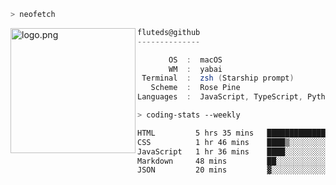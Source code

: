 ```zsh
> neofetch
```

<!--img align="left" src="https://github.com/fluteds.png" alt="logo.png" width="200"/>-->
<img align="left" src="https://external-content.duckduckgo.com/iu/?u=https%3A%2F%2F78.media.tumblr.com%2F975fca5f82161b190efdcaa05ffbd4ec%2Ftumblr_p6q6m9TJF01x3p3jmo1_500.png&f=1&nofb=1" alt="logo.png" width="200"/>

```csharp
fluteds@github
--------------

       OS  :  macOS
       WM  :  yabai
 Terminal  :  zsh (Starship prompt)  
   Scheme  :  Rose Pine  
Languages  :  JavaScript, TypeScript, Python, HTML, CSS  

```

```zsh
> coding-stats --weekly
```

<!--START_SECTION:waka-->

```txt
HTML         5 hrs 35 mins   █████████████▓░░░░░░░░░░░   54.15 %
CSS          1 hr 46 mins    ████▒░░░░░░░░░░░░░░░░░░░░   17.18 %
JavaScript   1 hr 36 mins    ████░░░░░░░░░░░░░░░░░░░░░   15.52 %
Markdown     48 mins         ██░░░░░░░░░░░░░░░░░░░░░░░   07.82 %
JSON         20 mins         ▓░░░░░░░░░░░░░░░░░░░░░░░░   03.23 %
```

<!--END_SECTION:waka-->
